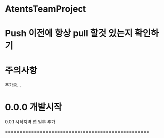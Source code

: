 # AtentsTeamProject
# Push 이전에 항상 pull 할것 있는지 확인하기
# 주의사항
추가중...

0.0.0 
개발시작
==================================================
0.0.1
시작지역 맵 일부 추가

==================================================

